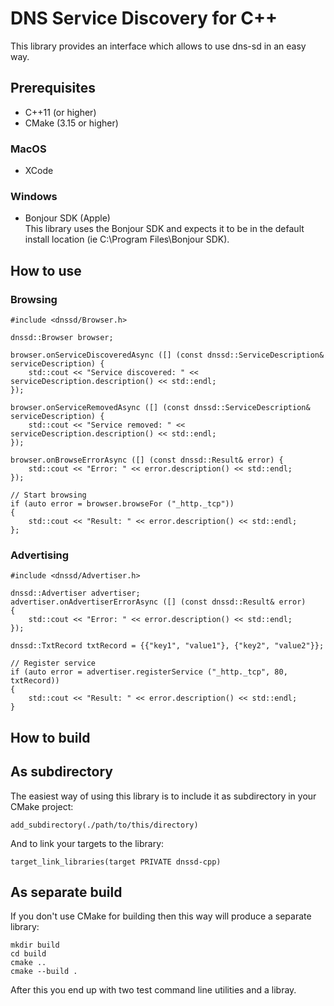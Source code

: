 # DNS Service Discovery for C++

This library provides an interface which allows to use dns-sd in an easy way.

## Prerequisites

* C++11 (or higher)
* CMake (3.15 or higher)

### MacOS
  
* XCode

### Windows

* Bonjour SDK (Apple)  
This library uses the Bonjour SDK and expects it to be in the default install location (ie C:\Program Files\Bonjour SDK).

## How to use

### Browsing

    #include <dnssd/Browser.h>

    dnssd::Browser browser;

    browser.onServiceDiscoveredAsync ([] (const dnssd::ServiceDescription& serviceDescription) {
        std::cout << "Service discovered: " << serviceDescription.description() << std::endl;
    });

    browser.onServiceRemovedAsync ([] (const dnssd::ServiceDescription& serviceDescription) {
        std::cout << "Service removed: " << serviceDescription.description() << std::endl;
    });

    browser.onBrowseErrorAsync ([] (const dnssd::Result& error) {
        std::cout << "Error: " << error.description() << std::endl;
    });

    // Start browsing
    if (auto error = browser.browseFor ("_http._tcp"))
    {
        std::cout << "Result: " << error.description() << std::endl;
    };
    
### Advertising

    #include <dnssd/Advertiser.h>

    dnssd::Advertiser advertiser;
    advertiser.onAdvertiserErrorAsync ([] (const dnssd::Result& error) 
    {
        std::cout << "Error: " << error.description() << std::endl;
    });

    dnssd::TxtRecord txtRecord = {{"key1", "value1"}, {"key2", "value2"}};

    // Register service
    if (auto error = advertiser.registerService ("_http._tcp", 80, txtRecord))
    {
        std::cout << "Result: " << error.description() << std::endl;
    }

## How to build

## As subdirectory

The easiest way of using this library is to include it as subdirectory in your CMake project:

    add_subdirectory(./path/to/this/directory)
    
And to link your targets to the library:

    target_link_libraries(target PRIVATE dnssd-cpp)
    
## As separate build

If you don't use CMake for building then this way will produce a separate library:

    mkdir build 
    cd build
    cmake ..
    cmake --build .
    
After this you end up with two test command line utilities and a libray.
